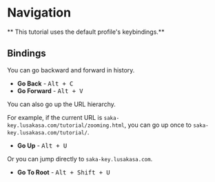 # Navigation

** This tutorial uses the default profile's keybindings.**

## Bindings

You can go backward and forward in history.

* **Go Back** - <kbd>Alt + C</kbd>
* **Go Forward** - <kbd>Alt + V</kbd>

You can also go up the URL hierarchy.

For example, if the current URL is `saka-key.lusakasa.com/tutorial/zooming.html`, you can go up once to `saka-key.lusakasa.com/tutorial/`.

* **Go Up** - <kbd>Alt + U</kbd>

Or you can jump directly to `saka-key.lusakasa.com`.

* **Go To Root** - <kbd>Alt + Shift + U</kbd>
